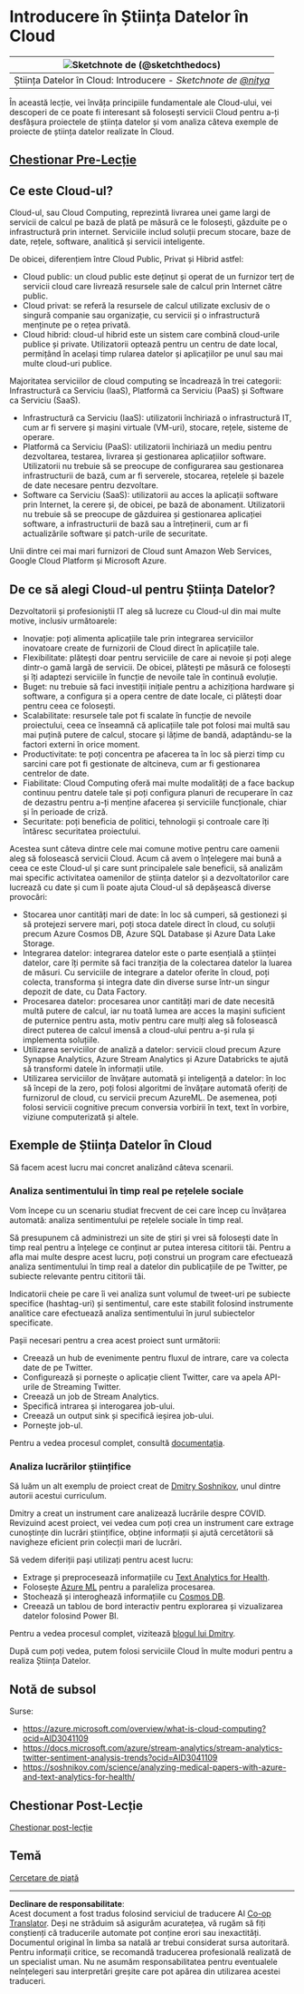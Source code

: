 <!--
CO_OP_TRANSLATOR_METADATA:
{
  "original_hash": "408c55cab2880daa4e78616308bd5db7",
  "translation_date": "2025-08-26T16:07:51+00:00",
  "source_file": "5-Data-Science-In-Cloud/17-Introduction/README.md",
  "language_code": "ro"
}
-->
# Introducere în Știința Datelor în Cloud

|![ Sketchnote de [(@sketchthedocs)](https://sketchthedocs.dev) ](../../sketchnotes/17-DataScience-Cloud.png)|
|:---:|
| Știința Datelor în Cloud: Introducere - _Sketchnote de [@nitya](https://twitter.com/nitya)_ |

În această lecție, vei învăța principiile fundamentale ale Cloud-ului, vei descoperi de ce poate fi interesant să folosești servicii Cloud pentru a-ți desfășura proiectele de știința datelor și vom analiza câteva exemple de proiecte de știința datelor realizate în Cloud.

## [Chestionar Pre-Lecție](https://purple-hill-04aebfb03.1.azurestaticapps.net/quiz/32)

## Ce este Cloud-ul?

Cloud-ul, sau Cloud Computing, reprezintă livrarea unei game largi de servicii de calcul pe bază de plată pe măsură ce le folosești, găzduite pe o infrastructură prin internet. Serviciile includ soluții precum stocare, baze de date, rețele, software, analitică și servicii inteligente.

De obicei, diferențiem între Cloud Public, Privat și Hibrid astfel:

* Cloud public: un cloud public este deținut și operat de un furnizor terț de servicii cloud care livrează resursele sale de calcul prin Internet către public.
* Cloud privat: se referă la resursele de calcul utilizate exclusiv de o singură companie sau organizație, cu servicii și o infrastructură menținute pe o rețea privată.
* Cloud hibrid: cloud-ul hibrid este un sistem care combină cloud-urile publice și private. Utilizatorii optează pentru un centru de date local, permițând în același timp rularea datelor și aplicațiilor pe unul sau mai multe cloud-uri publice.

Majoritatea serviciilor de cloud computing se încadrează în trei categorii: Infrastructură ca Serviciu (IaaS), Platformă ca Serviciu (PaaS) și Software ca Serviciu (SaaS).

* Infrastructură ca Serviciu (IaaS): utilizatorii închiriază o infrastructură IT, cum ar fi servere și mașini virtuale (VM-uri), stocare, rețele, sisteme de operare.
* Platformă ca Serviciu (PaaS): utilizatorii închiriază un mediu pentru dezvoltarea, testarea, livrarea și gestionarea aplicațiilor software. Utilizatorii nu trebuie să se preocupe de configurarea sau gestionarea infrastructurii de bază, cum ar fi serverele, stocarea, rețelele și bazele de date necesare pentru dezvoltare.
* Software ca Serviciu (SaaS): utilizatorii au acces la aplicații software prin Internet, la cerere și, de obicei, pe bază de abonament. Utilizatorii nu trebuie să se preocupe de găzduirea și gestionarea aplicației software, a infrastructurii de bază sau a întreținerii, cum ar fi actualizările software și patch-urile de securitate.

Unii dintre cei mai mari furnizori de Cloud sunt Amazon Web Services, Google Cloud Platform și Microsoft Azure.

## De ce să alegi Cloud-ul pentru Știința Datelor?

Dezvoltatorii și profesioniștii IT aleg să lucreze cu Cloud-ul din mai multe motive, inclusiv următoarele:

* Inovație: poți alimenta aplicațiile tale prin integrarea serviciilor inovatoare create de furnizorii de Cloud direct în aplicațiile tale.
* Flexibilitate: plătești doar pentru serviciile de care ai nevoie și poți alege dintr-o gamă largă de servicii. De obicei, plătești pe măsură ce folosești și îți adaptezi serviciile în funcție de nevoile tale în continuă evoluție.
* Buget: nu trebuie să faci investiții inițiale pentru a achiziționa hardware și software, a configura și a opera centre de date locale, ci plătești doar pentru ceea ce folosești.
* Scalabilitate: resursele tale pot fi scalate în funcție de nevoile proiectului, ceea ce înseamnă că aplicațiile tale pot folosi mai multă sau mai puțină putere de calcul, stocare și lățime de bandă, adaptându-se la factori externi în orice moment.
* Productivitate: te poți concentra pe afacerea ta în loc să pierzi timp cu sarcini care pot fi gestionate de altcineva, cum ar fi gestionarea centrelor de date.
* Fiabilitate: Cloud Computing oferă mai multe modalități de a face backup continuu pentru datele tale și poți configura planuri de recuperare în caz de dezastru pentru a-ți menține afacerea și serviciile funcționale, chiar și în perioade de criză.
* Securitate: poți beneficia de politici, tehnologii și controale care îți întăresc securitatea proiectului.

Acestea sunt câteva dintre cele mai comune motive pentru care oamenii aleg să folosească servicii Cloud. Acum că avem o înțelegere mai bună a ceea ce este Cloud-ul și care sunt principalele sale beneficii, să analizăm mai specific activitatea oamenilor de știința datelor și a dezvoltatorilor care lucrează cu date și cum îi poate ajuta Cloud-ul să depășească diverse provocări:

* Stocarea unor cantități mari de date: în loc să cumperi, să gestionezi și să protejezi servere mari, poți stoca datele direct în cloud, cu soluții precum Azure Cosmos DB, Azure SQL Database și Azure Data Lake Storage.
* Integrarea datelor: integrarea datelor este o parte esențială a științei datelor, care îți permite să faci tranziția de la colectarea datelor la luarea de măsuri. Cu serviciile de integrare a datelor oferite în cloud, poți colecta, transforma și integra date din diverse surse într-un singur depozit de date, cu Data Factory.
* Procesarea datelor: procesarea unor cantități mari de date necesită multă putere de calcul, iar nu toată lumea are acces la mașini suficient de puternice pentru asta, motiv pentru care mulți aleg să folosească direct puterea de calcul imensă a cloud-ului pentru a-și rula și implementa soluțiile.
* Utilizarea serviciilor de analiză a datelor: servicii cloud precum Azure Synapse Analytics, Azure Stream Analytics și Azure Databricks te ajută să transformi datele în informații utile.
* Utilizarea serviciilor de învățare automată și inteligență a datelor: în loc să începi de la zero, poți folosi algoritmi de învățare automată oferiți de furnizorul de cloud, cu servicii precum AzureML. De asemenea, poți folosi servicii cognitive precum conversia vorbirii în text, text în vorbire, viziune computerizată și altele.

## Exemple de Știința Datelor în Cloud

Să facem acest lucru mai concret analizând câteva scenarii.

### Analiza sentimentului în timp real pe rețelele sociale
Vom începe cu un scenariu studiat frecvent de cei care încep cu învățarea automată: analiza sentimentului pe rețelele sociale în timp real.

Să presupunem că administrezi un site de știri și vrei să folosești date în timp real pentru a înțelege ce conținut ar putea interesa cititorii tăi. Pentru a afla mai multe despre acest lucru, poți construi un program care efectuează analiza sentimentului în timp real a datelor din publicațiile de pe Twitter, pe subiecte relevante pentru cititorii tăi.

Indicatorii cheie pe care îi vei analiza sunt volumul de tweet-uri pe subiecte specifice (hashtag-uri) și sentimentul, care este stabilit folosind instrumente analitice care efectuează analiza sentimentului în jurul subiectelor specificate.

Pașii necesari pentru a crea acest proiect sunt următorii:

* Creează un hub de evenimente pentru fluxul de intrare, care va colecta date de pe Twitter.
* Configurează și pornește o aplicație client Twitter, care va apela API-urile de Streaming Twitter.
* Creează un job de Stream Analytics.
* Specifică intrarea și interogarea job-ului.
* Creează un output sink și specifică ieșirea job-ului.
* Pornește job-ul.

Pentru a vedea procesul complet, consultă [documentația](https://docs.microsoft.com/azure/stream-analytics/stream-analytics-twitter-sentiment-analysis-trends?WT.mc_id=academic-77958-bethanycheum&ocid=AID30411099).

### Analiza lucrărilor științifice
Să luăm un alt exemplu de proiect creat de [Dmitry Soshnikov](http://soshnikov.com), unul dintre autorii acestui curriculum.

Dmitry a creat un instrument care analizează lucrările despre COVID. Revizuind acest proiect, vei vedea cum poți crea un instrument care extrage cunoștințe din lucrări științifice, obține informații și ajută cercetătorii să navigheze eficient prin colecții mari de lucrări.

Să vedem diferiții pași utilizați pentru acest lucru:
* Extrage și preprocesează informațiile cu [Text Analytics for Health](https://docs.microsoft.com/azure/cognitive-services/text-analytics/how-tos/text-analytics-for-health?WT.mc_id=academic-77958-bethanycheum&ocid=AID3041109).
* Folosește [Azure ML](https://azure.microsoft.com/services/machine-learning?WT.mc_id=academic-77958-bethanycheum&ocid=AID3041109) pentru a paraleliza procesarea.
* Stochează și interoghează informațiile cu [Cosmos DB](https://azure.microsoft.com/services/cosmos-db?WT.mc_id=academic-77958-bethanycheum&ocid=AID3041109).
* Creează un tablou de bord interactiv pentru explorarea și vizualizarea datelor folosind Power BI.

Pentru a vedea procesul complet, vizitează [blogul lui Dmitry](https://soshnikov.com/science/analyzing-medical-papers-with-azure-and-text-analytics-for-health/).

După cum poți vedea, putem folosi serviciile Cloud în multe moduri pentru a realiza Știința Datelor.

## Notă de subsol

Surse:
* https://azure.microsoft.com/overview/what-is-cloud-computing?ocid=AID3041109  
* https://docs.microsoft.com/azure/stream-analytics/stream-analytics-twitter-sentiment-analysis-trends?ocid=AID3041109  
* https://soshnikov.com/science/analyzing-medical-papers-with-azure-and-text-analytics-for-health/  

## Chestionar Post-Lecție

[Chestionar post-lecție](https://purple-hill-04aebfb03.1.azurestaticapps.net/quiz/33)

## Temă

[Cercetare de piață](assignment.md)

---

**Declinare de responsabilitate**:  
Acest document a fost tradus folosind serviciul de traducere AI [Co-op Translator](https://github.com/Azure/co-op-translator). Deși ne străduim să asigurăm acuratețea, vă rugăm să fiți conștienți că traducerile automate pot conține erori sau inexactități. Documentul original în limba sa natală ar trebui considerat sursa autoritară. Pentru informații critice, se recomandă traducerea profesională realizată de un specialist uman. Nu ne asumăm responsabilitatea pentru eventualele neînțelegeri sau interpretări greșite care pot apărea din utilizarea acestei traduceri.